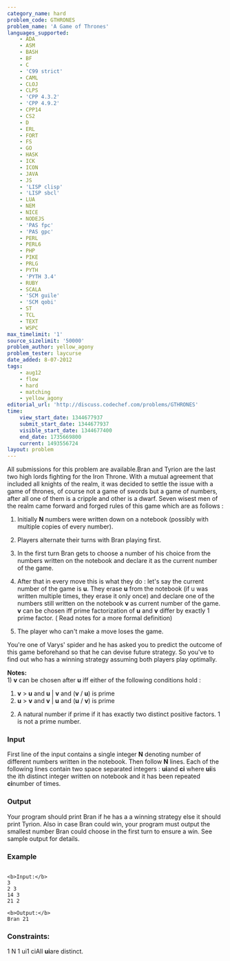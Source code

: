 ```yaml
---
category_name: hard
problem_code: GTHRONES
problem_name: 'A Game of Thrones'
languages_supported:
    - ADA
    - ASM
    - BASH
    - BF
    - C
    - 'C99 strict'
    - CAML
    - CLOJ
    - CLPS
    - 'CPP 4.3.2'
    - 'CPP 4.9.2'
    - CPP14
    - CS2
    - D
    - ERL
    - FORT
    - FS
    - GO
    - HASK
    - ICK
    - ICON
    - JAVA
    - JS
    - 'LISP clisp'
    - 'LISP sbcl'
    - LUA
    - NEM
    - NICE
    - NODEJS
    - 'PAS fpc'
    - 'PAS gpc'
    - PERL
    - PERL6
    - PHP
    - PIKE
    - PRLG
    - PYTH
    - 'PYTH 3.4'
    - RUBY
    - SCALA
    - 'SCM guile'
    - 'SCM qobi'
    - ST
    - TCL
    - TEXT
    - WSPC
max_timelimit: '1'
source_sizelimit: '50000'
problem_author: yellow_agony
problem_tester: laycurse
date_added: 8-07-2012
tags:
    - aug12
    - flow
    - hard
    - matching
    - yellow_agony
editorial_url: 'http://discuss.codechef.com/problems/GTHRONES'
time:
    view_start_date: 1344677937
    submit_start_date: 1344677937
    visible_start_date: 1344677400
    end_date: 1735669800
    current: 1493556724
layout: problem
---
```

All submissions for this problem are available.Bran and Tyrion are the last two high lords fighting for the Iron Throne. With a mutual agreement that included all knights of the realm, it was decided to settle the issue with a game of thrones, of course not a game of swords but a game of numbers, after all one of them is a cripple and other is a dwarf. Seven wisest men of the realm came forward and forged rules of this game which are as follows :

1. Initially **N** numbers were written down on a notebook (possibly with multiple copies of every number).

2. Players alternate their turns with Bran playing first.

3. In the first turn Bran gets to choose a number of his choice from the numbers written on the notebook and declare it as the current number of the game.

4. After that in every move this is what they do : let's say the current number of the game is **u**. They erase **u** from the notebook (if u was written multiple times, they erase it only once) and declare one of the numbers still written on the notebook **v** as current number of the game. **v** can be chosen iff prime factorization of **u** and **v** differ by exactly 1 prime factor. ( Read notes for a more formal definition)

5. The player who can't make a move loses the game.



You're one of Varys' spider and he has asked you to predict the outcome of this game beforehand so that he can devise future strategy. So you've to find out who has a winning strategy assuming both players play optimally.

**Notes:**  
1\) **v** can be chosen after **u** iff either of the following conditions hold :

1. **v** > **u** and **u** | **v** and (**v** / **u**) is prime
2. **u** > **v** and **v** | **u** and (**u** / **v**) is prime

2) A natural number if prime if it has exactly two distinct positive factors. 1 is not a prime number. 
### Input

First line of the input contains a single integer **N** denoting number of different numbers written in the notebook. Then follow **N** lines. Each of the following lines contain two space separated integers : **ui**and **ci** where **ui**is the ith distinct integer written on notebook and it has been repeated **ci**number of times.

### Output

Your program should print Bran if he has a a winning strategy else it should print Tyrion. Also in case Bran could win, your program must output the smallest number Bran could choose in the first turn to ensure a win. See sample output for details.

### Example

```

<b>Input:</b>
3
2 3
14 3
21 2

<b>Output:</b>
Bran 21

```
### Constraints:

1 N 1 ui1 ciAll **ui**are distinct.